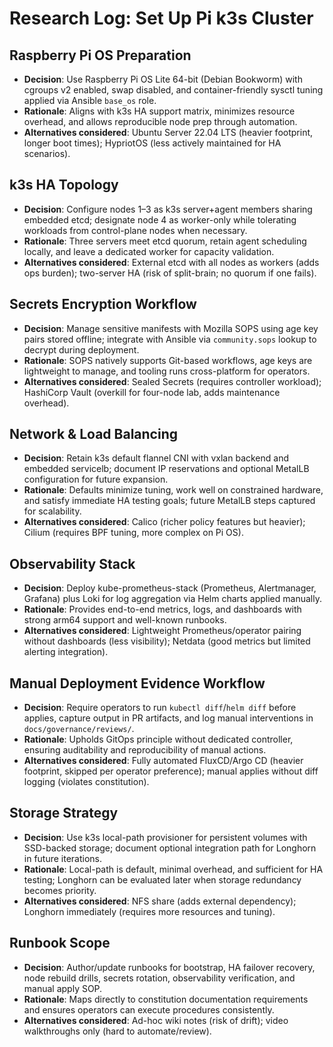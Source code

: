 # Research Log: Set Up Pi k3s Cluster

## Raspberry Pi OS Preparation
- **Decision**: Use Raspberry Pi OS Lite 64-bit (Debian Bookworm) with cgroups v2 enabled, swap disabled, and container-friendly sysctl tuning applied via Ansible `base_os` role.
- **Rationale**: Aligns with k3s HA support matrix, minimizes resource overhead, and allows reproducible node prep through automation.
- **Alternatives considered**: Ubuntu Server 22.04 LTS (heavier footprint, longer boot times); HypriotOS (less actively maintained for HA scenarios).

## k3s HA Topology
- **Decision**: Configure nodes 1–3 as k3s server+agent members sharing embedded etcd; designate node 4 as worker-only while tolerating workloads from control-plane nodes when necessary.
- **Rationale**: Three servers meet etcd quorum, retain agent scheduling locally, and leave a dedicated worker for capacity validation.
- **Alternatives considered**: External etcd with all nodes as workers (adds ops burden); two-server HA (risk of split-brain; no quorum if one fails).

## Secrets Encryption Workflow
- **Decision**: Manage sensitive manifests with Mozilla SOPS using age key pairs stored offline; integrate with Ansible via `community.sops` lookup to decrypt during deployment.
- **Rationale**: SOPS natively supports Git-based workflows, age keys are lightweight to manage, and tooling runs cross-platform for operators.
- **Alternatives considered**: Sealed Secrets (requires controller workload); HashiCorp Vault (overkill for four-node lab, adds maintenance overhead).

## Network & Load Balancing
- **Decision**: Retain k3s default flannel CNI with vxlan backend and embedded servicelb; document IP reservations and optional MetalLB configuration for future expansion.
- **Rationale**: Defaults minimize tuning, work well on constrained hardware, and satisfy immediate HA testing goals; future MetalLB steps captured for scalability.
- **Alternatives considered**: Calico (richer policy features but heavier); Cilium (requires BPF tuning, more complex on Pi OS).

## Observability Stack
- **Decision**: Deploy kube-prometheus-stack (Prometheus, Alertmanager, Grafana) plus Loki for log aggregation via Helm charts applied manually.
- **Rationale**: Provides end-to-end metrics, logs, and dashboards with strong arm64 support and well-known runbooks.
- **Alternatives considered**: Lightweight Prometheus/operator pairing without dashboards (less visibility); Netdata (good metrics but limited alerting integration).

## Manual Deployment Evidence Workflow
- **Decision**: Require operators to run `kubectl diff`/`helm diff` before applies, capture output in PR artifacts, and log manual interventions in `docs/governance/reviews/`.
- **Rationale**: Upholds GitOps principle without dedicated controller, ensuring auditability and reproducibility of manual actions.
- **Alternatives considered**: Fully automated FluxCD/Argo CD (heavier footprint, skipped per operator preference); manual applies without diff logging (violates constitution).

## Storage Strategy
- **Decision**: Use k3s local-path provisioner for persistent volumes with SSD-backed storage; document optional integration path for Longhorn in future iterations.
- **Rationale**: Local-path is default, minimal overhead, and sufficient for HA testing; Longhorn can be evaluated later when storage redundancy becomes priority.
- **Alternatives considered**: NFS share (adds external dependency); Longhorn immediately (requires more resources and tuning).

## Runbook Scope
- **Decision**: Author/update runbooks for bootstrap, HA failover recovery, node rebuild drills, secrets rotation, observability verification, and manual apply SOP.
- **Rationale**: Maps directly to constitution documentation requirements and ensures operators can execute procedures consistently.
- **Alternatives considered**: Ad-hoc wiki notes (risk of drift); video walkthroughs only (hard to automate/review).
